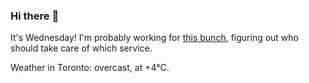 ### Hi there :wave:

It's Wednesday! I'm probably working for [this bunch](https://github.com/kohofinancial), figuring out who should take care of which service.

Weather in Toronto: overcast, at +4°C.
